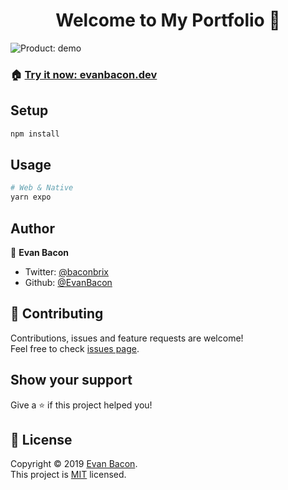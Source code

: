 <h1 align="center">Welcome to My Portfolio 👋</h1>

<img alt="Product: demo" src="assets/shoes.jpeg" />

### 🏠 [**Try it now: evanbacon.dev**](https://evanbacon.dev)

## Setup

```sh
npm install
```

## Usage

```sh
# Web & Native
yarn expo
```

## Author

👤 **Evan Bacon**

- Twitter: [@baconbrix](https://twitter.com/baconbrix)
- Github: [@EvanBacon](https://github.com/EvanBacon)

## 🤝 Contributing

Contributions, issues and feature requests are welcome!<br />Feel free to check [issues page](https://github.com/EvanBacon/portfolio/issues).

## Show your support

Give a ⭐️ if this project helped you!

## 📝 License

Copyright © 2019 [Evan Bacon](https://github.com/EvanBacon).<br />
This project is [MIT](/LICENSE) licensed.
